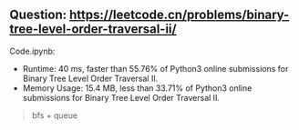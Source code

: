 ## Question: https://leetcode.cn/problems/binary-tree-level-order-traversal-ii/

Code.ipynb:
* Runtime: 40 ms, faster than 55.76% of Python3 online submissions for Binary Tree Level Order Traversal II.
* Memory Usage: 15.4 MB, less than 33.71% of Python3 online submissions for Binary Tree Level Order Traversal II.
> bfs + queue